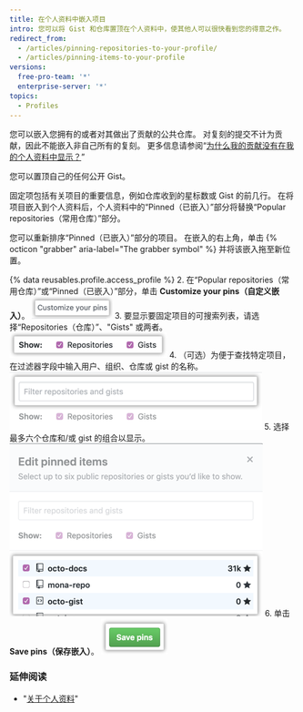 ```yaml
---
title: 在个人资料中嵌入项目
intro: 您可以将 Gist 和仓库置顶在个人资料中，使其他人可以很快看到您的得意之作。
redirect_from:
  - /articles/pinning-repositories-to-your-profile/
  - /articles/pinning-items-to-your-profile
versions:
  free-pro-team: '*'
  enterprise-server: '*'
topics:
  - Profiles
---
```


您可以嵌入您拥有的或者对其做出了贡献的公共仓库。 对复刻的提交不计为贡献，因此不能嵌入非自己所有的复刻。 更多信息请参阅“[为什么我的贡献没有在我的个人资料中显示？](/articles/why-are-my-contributions-not-showing-up-on-my-profile)”

您可以置顶自己的任何公开 Gist。

固定项包括有关项目的重要信息，例如仓库收到的星标数或 Gist 的前几行。 在将项目嵌入到个人资料后，个人资料中的“Pinned（已嵌入）”部分将替换“Popular repositories（常用仓库）”部分。

您可以重新排序“Pinned（已嵌入）”部分的项目。 在嵌入的右上角，单击 {% octicon "grabber" aria-label="The grabber symbol" %}  并将该嵌入拖至新位置。

{% data reusables.profile.access_profile %}
2. 在“Popular repositories（常用仓库）”或“Pinned（已嵌入）”部分，单击 **Customize your pins（自定义嵌入）**。 ![自定义嵌入按钮](/assets/images/help/profile/customize-pinned-repositories.png)
3. 要显示要固定项目的可搜索列表，请选择“Repositories（仓库）”、"Gists" 或两者。 ![用于选择显示的项目类型的复选框](/assets/images/help/profile/pinned-repo-picker.png)
4. （可选）为便于查找特定项目，在过滤器字段中输入用户、组织、仓库或 gist 的名称。 ![过滤项目](/assets/images/help/profile/pinned-repo-search.png)
5. 选择最多六个仓库和/或 gist 的组合以显示。 ![选择项目](/assets/images/help/profile/select-items-to-pin.png)
6. 单击 **Save pins（保存嵌入）**。 ![保存嵌入按钮](/assets/images/help/profile/save-pinned-repositories.png)

### 延伸阅读

- "[关于个人资料](/articles/about-your-profile)"
